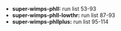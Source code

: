 * **super-wimps-phII:** run list 53-93
* **super-wimps-phII-lowthr:** run list 87-93
* **super-wimps-phIIplus:** run list 95-114
